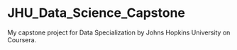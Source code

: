 # JHU_Data_Science_Capstone
My capstone project for Data Specialization by Johns Hopkins University on Coursera.
